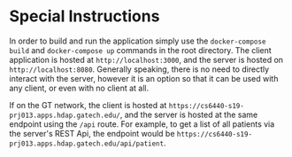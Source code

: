 # Special Instructions

In order to build and run the application simply use the `docker-compose build` and `docker-compose up` commands
in the root directory. The client application is hosted at `http://localhost:3000`, and the server is hosted on 
`http://localhost:8080`. Generally speaking, there is no need to directly interact with the server, however it is
an option so that it can be used with any client, or even with no client at all.

If on the GT network, the client is hosted at `https://cs6440-s19-prj013.apps.hdap.gatech.edu/`, and the server
is hosted at the same endpoint using the `/api` route. For example, to get a list of all patients via the server's
REST Api, the endpoint would be `https://cs6440-s19-prj013.apps.hdap.gatech.edu/api/patient`.